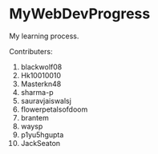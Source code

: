 # MyWebDevProgress
My learning process.

Contributers:

1. blackwolf08
2. Hk10010010
3. Masterkn48
4. sharma-p
5. sauravjaiswalsj
6. flowerpetalsofdoom
7. brantem
8. waysp
9. p1yu5hgupta
10. JackSeaton
